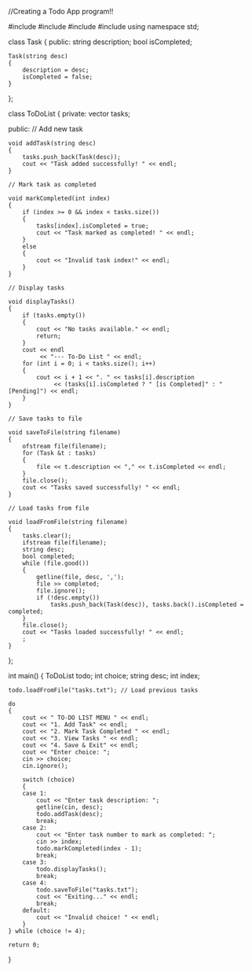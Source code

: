 //Creating a Todo App program!!

#include <iostream>
#include <vector>
#include <fstream>
#include <string>
using namespace std;

class Task
{
public:
    string description;
    bool isCompleted;

    Task(string desc)
    {
        description = desc;
        isCompleted = false;
    }
};

class ToDoList
{
private:
    vector<Task> tasks;

public:
    // Add new task

    void addTask(string desc)
    {
        tasks.push_back(Task(desc));
        cout << "Task added successfully! " << endl;
    }

    // Mark task as completed

    void markCompleted(int index)
    {
        if (index >= 0 && index < tasks.size())
        {
            tasks[index].isCompleted = true;
            cout << "Task marked as completed! " << endl;
        }
        else
        {
            cout << "Invalid task index!" << endl;
        }
    }

    // Display tasks

    void displayTasks()
    {
        if (tasks.empty())
        {
            cout << "No tasks available." << endl;
            return;
        }
        cout << endl
             << "--- To-Do List " << endl;
        for (int i = 0; i < tasks.size(); i++)
        {
            cout << i + 1 << ". " << tasks[i].description
                 << (tasks[i].isCompleted ? " [is Completed]" : " [Pending]") << endl;
        }
    }

    // Save tasks to file

    void saveToFile(string filename)
    {
        ofstream file(filename);
        for (Task &t : tasks)
        {
            file << t.description << "," << t.isCompleted << endl;
        }
        file.close();
        cout << "Tasks saved successfully! " << endl;
    }

    // Load tasks from file

    void loadFromFile(string filename)
    {
        tasks.clear();
        ifstream file(filename);
        string desc;
        bool completed;
        while (file.good())
        {
            getline(file, desc, ',');
            file >> completed;
            file.ignore();
            if (!desc.empty())
                tasks.push_back(Task(desc)), tasks.back().isCompleted = completed;
        }
        file.close();
        cout << "Tasks loaded successfully! " << endl;
        ;
    }
};

int main()
{
    ToDoList todo;
    int choice;
    string desc;
    int index;

    todo.loadFromFile("tasks.txt"); // Load previous tasks

    do
    {
        cout << " TO-DO LIST MENU " << endl;
        cout << "1. Add Task" << endl;
        cout << "2. Mark Task Completed " << endl;
        cout << "3. View Tasks " << endl;
        cout << "4. Save & Exit" << endl;
        cout << "Enter choice: ";
        cin >> choice;
        cin.ignore();

        switch (choice)
        {
        case 1:
            cout << "Enter task description: ";
            getline(cin, desc);
            todo.addTask(desc);
            break;
        case 2:
            cout << "Enter task number to mark as completed: ";
            cin >> index;
            todo.markCompleted(index - 1);
            break;
        case 3:
            todo.displayTasks();
            break;
        case 4:
            todo.saveToFile("tasks.txt");
            cout << "Exiting..." << endl;
            break;
        default:
            cout << "Invalid choice! " << endl;
        }
    } while (choice != 4);

    return 0;
}
